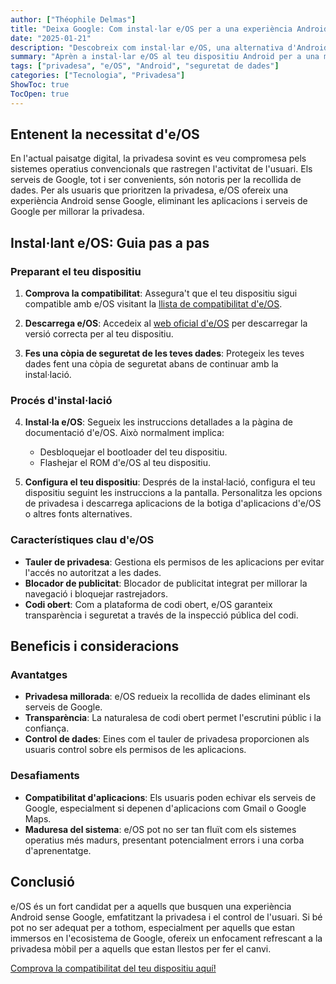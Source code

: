 ```yaml
---
author: ["Théophile Delmas"]
title: "Deixa Google: Com instal·lar e/OS per a una experiència Android centrada en la privadesa"
date: "2025-01-21"
description: "Descobreix com instal·lar e/OS, una alternativa d'Android sense Google, i pren el control de la teva privadesa. Aquesta guia et guia a través del procés d'instal·lació i destaca els beneficis i consideracions."
summary: "Aprèn a instal·lar e/OS al teu dispositiu Android per a una major privadesa i control sobre les teves dades. Aquesta guia proporciona passos detallats i esbosses els beneficis i desafiaments de canviar dels serveis de Google."
tags: ["privadesa", "e/OS", "Android", "seguretat de dades"]
categories: ["Tecnologia", "Privadesa"]
ShowToc: true
TocOpen: true
---
```


## Entenent la necessitat d'e/OS

En l'actual paisatge digital, la privadesa sovint es veu compromesa pels sistemes operatius convencionals que rastregen l'activitat de l'usuari. Els serveis de Google, tot i ser convenients, són notoris per la recollida de dades. Per als usuaris que prioritzen la privadesa, e/OS ofereix una experiència Android sense Google, eliminant les aplicacions i serveis de Google per millorar la privadesa.

## Instal·lant e/OS: Guia pas a pas

### Preparant el teu dispositiu

1. **Comprova la compatibilitat**: Assegura't que el teu dispositiu sigui compatible amb e/OS visitant la [llista de compatibilitat d'e/OS](https://doc.e.foundation/devices).

2. **Descarrega e/OS**: Accedeix al [web oficial d'e/OS](https://e.foundation/e-os/) per descarregar la versió correcta per al teu dispositiu.

3. **Fes una còpia de seguretat de les teves dades**: Protegeix les teves dades fent una còpia de seguretat abans de continuar amb la instal·lació.

### Procés d'instal·lació

4. **Instal·la e/OS**: Segueix les instruccions detallades a la pàgina de documentació d'e/OS. Això normalment implica:
   - Desbloquejar el bootloader del teu dispositiu.
   - Flashejar el ROM d'e/OS al teu dispositiu.

5. **Configura el teu dispositiu**: Després de la instal·lació, configura el teu dispositiu seguint les instruccions a la pantalla. Personalitza les opcions de privadesa i descarrega aplicacions de la botiga d'aplicacions d'e/OS o altres fonts alternatives.

### Característiques clau d'e/OS

- **Tauler de privadesa**: Gestiona els permisos de les aplicacions per evitar l'accés no autoritzat a les dades.
- **Blocador de publicitat**: Blocador de publicitat integrat per millorar la navegació i bloquejar rastrejadors.
- **Codi obert**: Com a plataforma de codi obert, e/OS garanteix transparència i seguretat a través de la inspecció pública del codi.

## Beneficis i consideracions

### Avantatges

- **Privadesa millorada**: e/OS redueix la recollida de dades eliminant els serveis de Google.
- **Transparència**: La naturalesa de codi obert permet l'escrutini públic i la confiança.
- **Control de dades**: Eines com el tauler de privadesa proporcionen als usuaris control sobre els permisos de les aplicacions.

### Desafiaments

- **Compatibilitat d'aplicacions**: Els usuaris poden echivar els serveis de Google, especialment si depenen d'aplicacions com Gmail o Google Maps.
- **Maduresa del sistema**: e/OS pot no ser tan fluït com els sistemes operatius més madurs, presentant potencialment errors i una corba d'aprenentatge.

## Conclusió

e/OS és un fort candidat per a aquells que busquen una experiència Android sense Google, emfatitzant la privadesa i el control de l'usuari. Si bé pot no ser adequat per a tothom, especialment per aquells que estan immersos en l'ecosistema de Google, ofereix un enfocament refrescant a la privadesa mòbil per a aquells que estan llestos per fer el canvi.

[Comprova la compatibilitat del teu dispositiu aquí!](https://doc.e.foundation/devices)
